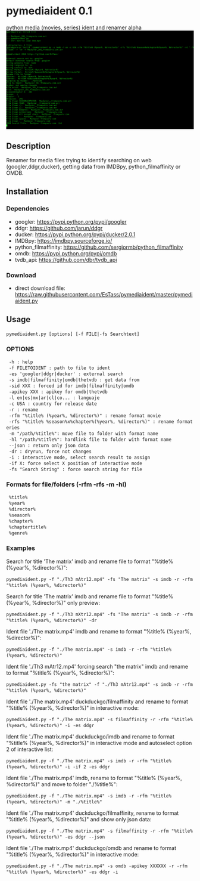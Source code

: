 # pymediaident 0.1
python media (movies, series) ident and renamer alpha
![pymediaident](https://raw.githubusercontent.com/EsTass/pymediaident/master/img/example.gif)

## Description
Renamer for media files trying to identify searching on web (googler,ddgr,ducker), getting data from IMDBpy, python_filmaffinity or OMDB.

## Installation
### Dependencies
 - googler: https://pypi.python.org/pypi/googler
 - ddgr: https://github.com/jarun/ddgr
 - ducker: https://pypi.python.org/pypi/ducker/2.0.1
 - IMDBpy: https://imdbpy.sourceforge.io/
 - python_filmaffinity: https://github.com/sergiormb/python_filmaffinity
 - omdb: https://pypi.python.org/pypi/omdb
 - tvdb_api: https://github.com/dbr/tvdb_api
 
 ### Download
  - direct download file: https://raw.githubusercontent.com/EsTass/pymediaident/master/pymediaident.py
 
## Usage
```
pymediaident.py [options] [-f FILE|-fs Searchtext]
```

### OPTIONS
```
 -h : help
 -f FILETOIDENT : path to file to ident
 -es 'googler|ddgr|ducker' : external search
 -s imdb|filmaffinity|omdb|thetvdb : get data from
 -sid XXX : forced id for imdb|filmaffinity|omdb
 -apikey XXX : apikey for omdb|thetvdb
 -l en|es|mx|ar|cl|co... : languaje
 -c USA : country for release date
 -r : rename
 -rfm "%title% (%year%, %director%)" : rename format movie
 -rfs "%title% %season%x%chapter%(%year%, %director%)" : rename format eries
 -m "/path/%title%": move file to folder with format name 
 -hl "/path/%title%": hardlink file to folder with format name 
 --json : return only json data
 -dr : dryrun, force not changes
 -i : interactive mode, select search result to assign
 -if X: force select X position of interactive mode
 -fs "Search String" : force search string for file
 ```
 
### Formats for file/folders (-rfm -rfs -m -hl)
```
 %title%
 %year%
 %director%
 %season%
 %chapter%
 %chaptertitle%
 %genre%
 ```
 
 ### Examples
 
 Search for title 'The matrix' imdb and rename file to format "%title% (%year%, %director%)":
 ```
 pymediaident.py -f "./Th3 mAtr12.mp4" -fs "The matrix" -s imdb -r -rfm "%title% (%year%, %director%)"
 ```
 
 Search for title 'The matrix' imdb and rename file to format "%title% (%year%, %director%)" only preview:
 ```
 pymediaident.py -f "./Th3 mXtr12.mp4" -fs "The matrix" -s imdb -r -rfm "%title% (%year%, %director%)" -dr
 ```
 
 Ident file './The matrix.mp4' imdb and rename to format "%title% (%year%, %director%)":
 ```
 pymediaident.py -f "./The matrix.mp4" -s imdb -r -rfm "%title% (%year%, %director%)"
 ```
 
 Ident file './Th3 mAtr12.mp4' forcing search "the matrix" imdb and rename to format "%title% (%year%, %director%)":
 ```
 pymediaident.py -fs "the matrix" -f "./Th3 mAtr12.mp4" -s imdb -r -rfm "%title% (%year%, %director%)"
 ```
 
 Ident file './The matrix.mp4' duckduckgo/filmaffinity and rename to format "%title% (%year%, %director%)" in interactive mode:
 ```
 pymediaident.py -f "./The matrix.mp4" -s filmaffinity -r -rfm "%title% (%year%, %director%)" -i -es ddgr
 ```
 
 Ident file './The matrix.mp4' duckduckgo/imdb and rename to format "%title% (%year%, %director%)" in interactive mode and autoselect option 2 of interactive list:
 ```
 pymediaident.py -f "./The matrix.mp4" -s imdb -r -rfm "%title% (%year%, %director%)" -i -if 2 -es ddgr
 ```
 
 Ident file './The matrix.mp4' imdb, rename to format "%title% (%year%, %director%)" and move to folder "./%title%":
 ```
 pymediaident.py -f "./The matrix.mp4" -s imdb -r -rfm "%title% (%year%, %director%)" -m "./%title%"
 ```
 
 Ident file './The matrix.mp4' duckduckgo/filmaffinity, rename to format "%title% (%year%, %director%)" and show only json data:
 ```
 pymediaident.py -f "./The matrix.mp4" -s filmaffinity -r -rfm "%title% (%year%, %director%)" -es ddgr --json
 ```
 
 Ident file './The matrix.mp4' duckduckgo/omdb and rename to format "%title% (%year%, %director%)" in interactive mode:
 ```
 pymediaident.py -f "./The matrix.mp4" -s omdb -apikey XXXXXX -r -rfm "%title% (%year%, %director%)" -es ddgr -i
 ```
 
